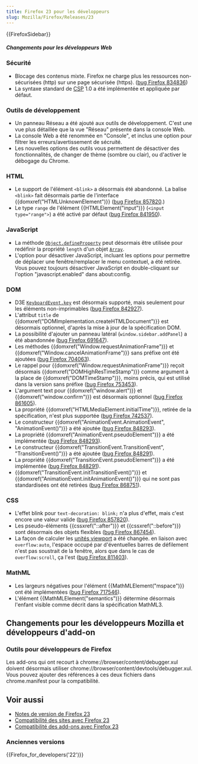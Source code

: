 ```yaml
---
title: Firefox 23 pour les développeurs
slug: Mozilla/Firefox/Releases/23
---
```


{{FirefoxSidebar}}

##### Changements pour les développeurs Web

### Sécurité

- Blocage des contenus mixte. Firefox ne charge plus les ressources non-sécurisées (http) sur une page sécurisée (https). ([bug Firefox 834836](https://bugzil.la/834836))
- La syntaxe standard de [CSP](/fr/docs/Sécurité/CSP) 1.0 a été implémentée et appliquée par défaut.

### Outils de développement

- Un panneau Réseau a été ajouté aux outils de développement. C'est une vue plus détaillée que la vue "Réseau" présente dans la console Web.
- La console Web a été renommée en "Console", et inclus une option pour filtrer les erreurs/avertissement de sécruité.
- Les nouvelles options des outils vous permettent de désactiver des fonctionnalités, de changer de thème (sombre ou clair), ou d'activer le débogage du Chrome.

### HTML

- Le support de l'élément `<blink>` a désormais été abandonné. La balise `<blink>` fait désormais partie de l'interface {{domxref("HTMLUnknownElement")}} ([bug Firefox 857820](https://bugzil.la/857820).)
- Le type `range` de l'élément {{HTMLElement("input")}} (`<input type="range">`) a été activé par défaut ([bug Firefox 841950](https://bugzil.la/841950)).

### JavaScript

- La méthode [`Object.defineProperty`](/fr/docs/Web/JavaScript/Reference/Objets_globaux/Object/defineProperty) peut désormais être utilisée pour redéfinir la propriété `length` d'un objet [`Array`](/fr/docs/Web/JavaScript/Reference/Objets_globaux/Array).
- L'option pour désactiver JavaScript, incluant les options pour permettre de déplacer une fenêtre/remplacer le menu contextuel, a été retirée. Vous pouvez toujours désactiver JavaScript en double-cliquant sur l'option "javascript.enabled" dans about:config.

### DOM

- D3E [`KeyboardEvent.key`](/fr/docs/Web/API/KeyboardEvent) est désormais supporté, mais seulement pour les éléments non-imprimables ([bug Firefox 842927](https://bugzil.la/842927)).
- L'attribut `title` de {{domxref("DOMImplementation.createHTMLDocument")}} est désormais optionnel, d'après la mise à jour de la spécification DOM.
- La possibilité d'ajouter un panneau latéral (`window.sidebar.addPanel`) a été abandonnée ([bug Firefox 691647](https://bugzil.la/691647)).
- Les méthodes {{domxref("Window.requestAnimationFrame")}} et {{domxref("Window.cancelAnimationFrame")}} sans préfixe ont été ajoutées ([bug Firefox 704063](https://bugzil.la/704063)).
- Le rappel pour {{domxref("Window.requestAnimationFrame")}} reçoit désormais {{domxref("DOMHighResTimeStamp")}} comme argument à la place de {{domxref("DOMTimeStamp")}}, moins précis, qui est utilisé dans la version sans préfixe ([bug Firefox 753453](https://bugzil.la/753453)).
- L'argument text pour {{domxref("window.alert")}} et {{domxref("window.confirm")}} est désormais optionnel ([bug Firefox 861605](https://bugzil.la/861605)).
- La propriété {{domxref("HTMLMediaElement.initialTime")}}, retirée de la spécification, n'est plus supportée ([bug Firefox 742537](https://bugzil.la/742537)).
- Le constructeur {{domxref("AnimationEvent.AnimationEvent", "AnimationEvent()")}} a été ajoutée ([bug Firefox 848293](https://bugzil.la/848293)).
- La propriété {{domxref("AnimationEvent.pseudoElement")}} a été implémentée ([bug Firefox 848293](https://bugzil.la/848293)).
- Le constructeur {{domxref("TransitionEvent.TransitionEvent", "TransitionEvent()")}} a été ajoutée ([bug Firefox 848291](https://bugzil.la/848291)).
- La propriété {{domxref("TransitionEvent.pseudoElement")}} a été implémentée ([bug Firefox 848291](https://bugzil.la/848291)).
- {{domxref("TransitionEvent.initTransitionEvent()")}} et {{domxref("AnimationEvent.initAnimationEvent()")}} qui ne sont pas standardisées ont été retirées ([bug Firefox 868751](https://bugzil.la/868751)).

### CSS

- L'effet blink pour `text-decoration: blink;` n'a plus d'effet, mais c'est encore une valeur valide ([bug Firefox 857820](https://bugzil.la/857820)).
- Les pseudo-éléments {{cssxref("::after")}} et {{cssxref("::before")}} sont désormais des objets flexibles ([bug Firefox 867454](https://bugzil.la/867454)).
- La façon de calculer les [unités viewport](/fr/docs/Web/CSS/longueur#Longueurs_li.C3.A9es_au_viewport) a été changée. en liaison avec `overflow:auto`, l'espace occupé par d'éventuelles barres de défilement n'est pas soustrait de la fenêtre, alors que dans le cas de `overflow:scroll`, ça l'est ([bug Firefox 811403](https://bugzil.la/811403)).

### MathML

- Les largeurs négatives pour l'élément {{MathMLElement("mspace")}} ont été implémentées ([bug Firefox 717546](https://bugzil.la/717546)).
- L'élément {{MathMLElement("semantics")}} détermine désormais l'enfant visible comme décrit dans la spécification MathML3.

## Changements pour les développeurs Mozilla et développeurs d'add-on

### Outils pour développeurs de Firefox

Les add-ons qui ont recourt à chrome://browser/content/debugger.xul doivent désormais utiliser chrome://browser/content/devtools/debugger.xul. Vous pouvez ajouter des références à ces deux fichiers dans chrome.manifest pour la compatibilité.

## Voir aussi

- [Notes de version de Firefox 23](https://www.mozilla.org/en-US/firefox/23.0/releasenotes/)
- [Compatibilité des sites avec Firefox 23](/fr/docs/Site_Compatibility_for_Firefox_23)
- [Compatibilité des add-ons avec Firefox 23](https://blog.mozilla.org/addons/2013/07/24/compatibility-for-firefox-23/)

### Anciennes versions

{{Firefox_for_developers('22')}}
